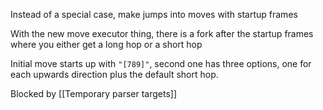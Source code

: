 Instead of a special case, make jumps into moves with startup frames

With the new move executor thing, there is a fork after the startup frames where you either get a long hop or a short hop

Initial move starts up with `"[789]"`, second one has three options, one for each upwards direction plus the default short hop.

Blocked by [[Temporary parser targets]]